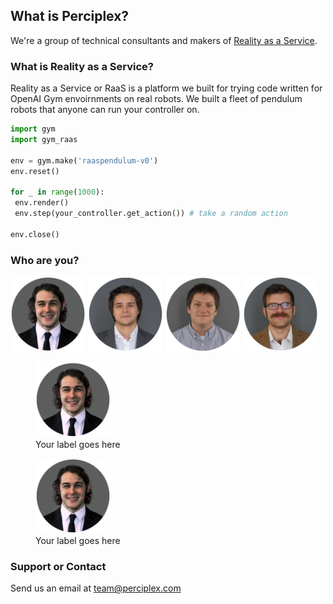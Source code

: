 ## What is Perciplex?

We're a group of technical consultants and makers of [Reality as a Service](https://raas.perciplex.com). 

### What is Reality as a Service?

Reality as a Service or RaaS is a platform we built for trying code written for OpenAI Gym envoirnments on real robots. We built a fleet of pendulum robots that anyone can run your controller on.

```python
import gym
import gym_raas

env = gym.make('raaspendulum-v0')
env.reset()

for _ in range(1000):
 env.render()
 env.step(your_controller.get_action()) # take a random action

env.close()
```

### Who are you?
<div float="left">
 <img src="max_circle.png" alt="Max" width="120px" height="120px"></img>
 <img src="declan_circle.png" alt="Declan" width="120px" height="120px"></img>
 <img src="ben_circle.png" alt="Bax" width="120px" height="120px"></img>
 <img src="phil_circle.png" alt="Pax" width="120px" height="120px"></img>
</div>


 <figure>
    <img src="max_circle.png" height="120" width="120">
    <figcaption>Your label goes here</figcaption>
</figure>

 <figure>
    <img src="max_circle.png" height="120" width="120">
    <figcaption>Your label goes here</figcaption>
</figure>

### Support or Contact
Send us an email at [team@perciplex.com](mailto:team@perciplex.com)
